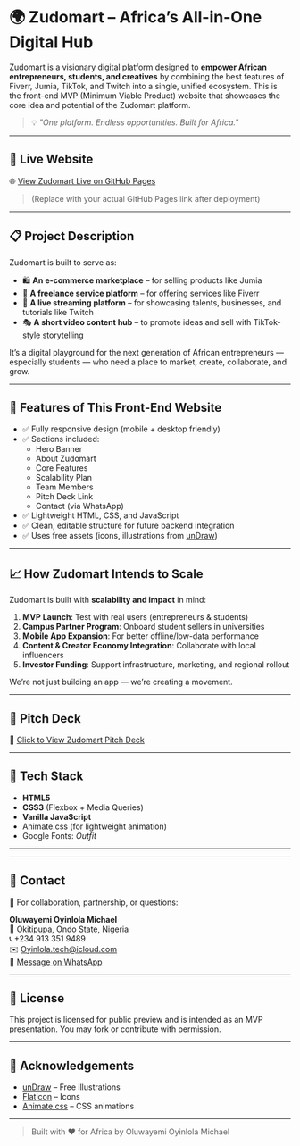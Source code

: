 # 🌍 Zudomart – Africa’s All-in-One Digital Hub

Zudomart is a visionary digital platform designed to **empower African entrepreneurs, students, and creatives** by combining the best features of Fiverr, Jumia, TikTok, and Twitch into a single, unified ecosystem. This is the front-end MVP (Minimum Viable Product) website that showcases the core idea and potential of the Zudomart platform.

> 💡 *"One platform. Endless opportunities. Built for Africa."*

---

## 🚀 Live Website

🌐 [View Zudomart Live on GitHub Pages](https://yourusername.github.io/zudomart/)

> (Replace with your actual GitHub Pages link after deployment)

---

## 📋 Project Description

Zudomart is built to serve as:

- 🛍️ **An e-commerce marketplace** – for selling products like Jumia
- 💼 **A freelance service platform** – for offering services like Fiverr
- 🎥 **A live streaming platform** – for showcasing talents, businesses, and tutorials like Twitch
- 🎭 **A short video content hub** – to promote ideas and sell with TikTok-style storytelling

It’s a digital playground for the next generation of African entrepreneurs — especially students — who need a place to market, create, collaborate, and grow.

---

## 🧩 Features of This Front-End Website

- ✅ Fully responsive design (mobile + desktop friendly)
- ✅ Sections included:
  - Hero Banner
  - About Zudomart
  - Core Features
  - Scalability Plan
  - Team Members
  - Pitch Deck Link
  - Contact (via WhatsApp)
- ✅ Lightweight HTML, CSS, and JavaScript
- ✅ Clean, editable structure for future backend integration
- ✅ Uses free assets (icons, illustrations from [unDraw](https://undraw.co))

---

## 📈 How Zudomart Intends to Scale

Zudomart is built with **scalability and impact** in mind:

1. **MVP Launch**: Test with real users (entrepreneurs & students)
2. **Campus Partner Program**: Onboard student sellers in universities
3. **Mobile App Expansion**: For better offline/low-data performance
4. **Content & Creator Economy Integration**: Collaborate with local influencers
5. **Investor Funding**: Support infrastructure, marketing, and regional rollout

We’re not just building an app — we’re creating a movement.

---

## 📄 Pitch Deck

📎 [Click to View Zudomart Pitch Deck](https://docs.google.com/presentation/d/1VwHvEXf6CsbHQ5_cZShPq8BC9Bzt8wLzLz9iJbVGpng/edit?usp=drivesdk)


---

## 🔧 Tech Stack

- **HTML5**
- **CSS3** (Flexbox + Media Queries)
- **Vanilla JavaScript**
- Animate.css (for lightweight animation)
- Google Fonts: *Outfit*

---

---

## 💬 Contact

📩 For collaboration, partnership, or questions:

**Oluwayemi Oyinlola Michael**  
📍 Okitipupa, Ondo State, Nigeria  
📞 +234 913 351 9489  
✉️ Oyinlola.tech@icloud.com  
💬 [Message on WhatsApp](https://wa.me/2349133519489)

---

## 📝 License

This project is licensed for public preview and is intended as an MVP presentation. You may fork or contribute with permission.

---

## 🙏 Acknowledgements

- [unDraw](https://undraw.co) – Free illustrations
- [Flaticon](https://flaticon.com) – Icons
- [Animate.css](https://animate.style) – CSS animations

---

> Built with ❤️ for Africa by Oluwayemi Oyinlola Michael